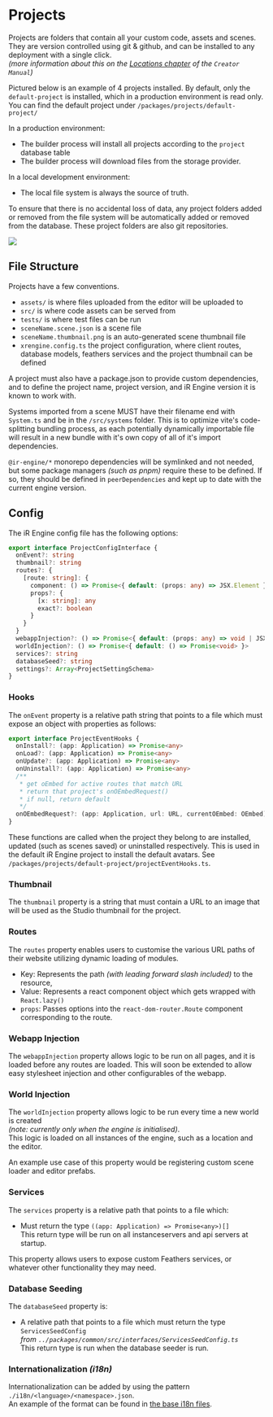 # Projects

Projects are folders that contain all your custom code, assets and scenes.
They are version controlled using git & github, and can be installed to any deployment
with a single click.  
_(more information about this on the [Locations chapter](/manual/concepts/locations) of the `Creator Manual`)_

Pictured below is an example of 4 projects installed.
By default, only the `default-project` is installed, which in a production environment is read only.
You can find the default project under `/packages/projects/default-project/`

In a production environment:
- The builder process will install all projects according to the `project` database table
- The builder process will download files from the storage provider.

In a local development environment:
- The local file system is always the source of truth.

To ensure that there is no accidental loss of data, any project folders added or removed from the file system will be automatically added or removed from the database. These project folders are also git repositories.

![](./images/projects-folder.png)

## File Structure
Projects have a few conventions.
- `assets/` is where files uploaded from the editor will be uploaded to
- `src/` is where code assets can be served from
- `tests/` is where test files can be run
- `sceneName.scene.json` is a scene file
- `sceneName.thumbnail.png` is an auto-generated scene thumbnail file
- `xrengine.config.ts` the project configuration, where client routes, database models, feathers services and the project thumbnail can be defined

A project must also have a package.json to provide custom dependencies, and to define the project name, project version, and iR Engine version it is known to work with.

Systems imported from a scene MUST have their filename end with `System.ts` and be in the `/src/systems` folder.
This is to optimize vite's code-splitting bundling process, as each potentially dynamically importable file will result in a new bundle with it's own copy of all of it's import dependencies.

`@ir-engine/*` monorepo dependencies will be symlinked and not needed, but some package managers _(such as pnpm)_ require these to be defined.
If so, they should be defined in `peerDependencies` and kept up to date with the current engine version.

## Config
The iR Engine config file has the following options:

```ts
export interface ProjectConfigInterface {
  onEvent?: string
  thumbnail?: string
  routes?: {
    [route: string]: {
      component: () => Promise<{ default: (props: any) => JSX.Element }>
      props?: {
        [x: string]: any
        exact?: boolean
      }
    }
  }
  webappInjection?: () => Promise<{ default: (props: any) => void | JSX.Element }>
  worldInjection?: () => Promise<{ default: () => Promise<void> }>
  services?: string
  databaseSeed?: string
  settings?: Array<ProjectSettingSchema>
}
```

### Hooks
The `onEvent` property is a relative path string that points to a file which 
must expose an object with properties as follows:

```ts
export interface ProjectEventHooks {
  onInstall?: (app: Application) => Promise<any>
  onLoad?: (app: Application) => Promise<any>
  onUpdate?: (app: Application) => Promise<any>
  onUninstall?: (app: Application) => Promise<any>
  /**
   * get oEmbed for active routes that match URL
   * return that project's onOEmbedRequest()
   * if null, return default
   */
  onOEmbedRequest?: (app: Application, url: URL, currentOEmbed: OEmbed) => Promise<OEmbed | null>
}
```

These functions are called when the project they belong to are installed, 
updated (such as scenes saved) or uninstalled respectively. This is used in the 
default iR Engine project to install the default avatars. 
See `/packages/projects/default-project/projectEventHooks.ts`.

### Thumbnail
The `thumbnail` property is a string that must contain a URL to an image that will be used as the Studio thumbnail for the project.

### Routes
The `routes` property enables users to customise the various URL paths of their website utilizing dynamic loading of modules.
- Key: Represents the path _(with leading forward slash included)_ to the resource,
- Value: Represents a react component object which gets wrapped with `React.lazy()`
- `props`: Passes options into the `react-dom-router.Route` component corresponding to the route.

### Webapp Injection
The `webappInjection` property allows logic to be run on all pages, and it is loaded before any routes are loaded.
This will soon be extended to allow easy stylesheet injection and other configurables of the webapp.

### World Injection
The `worldInjection` property allows logic to be run every time a new world is created  
_(note: currently only when the engine is initialised)_.  
This logic is loaded on all instances of the engine, such as a location and the editor.  

An example use case of this property would be registering custom scene loader and editor prefabs.

### Services
The `services` property is a relative path that points to a file which:
- Must return the type `((app: Application) => Promise<any>)[]`  
  This return type will be run on all instanceservers and api servers at startup.

This property allows users to expose custom Feathers services, or whatever other functionality they may need.

### Database Seeding
The `databaseSeed` property is:
- A relative path that points to a file which must return the type `ServicesSeedConfig`  
  _from `../packages/common/src/interfaces/ServicesSeedConfig.ts`_  
  This return type is run when the database seeder is run.

### Internationalization _(i18n)_
Internationalization can be added by using the pattern `./i18n/<language>/<namespace>.json`.  
An example of the format can be found in [the base i18n files](https://github.com/ir-engine/ir-engine/tree/dev/packages/client-core/i18n).
